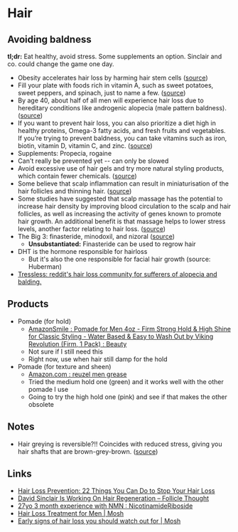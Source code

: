 # Hair

## Avoiding baldness

**tl;dr:** Eat healthy, avoid stress. Some supplements an option. Sinclair and co. could change the game one day.

- Obesity accelerates hair loss by harming hair stem cells ([source](https://twitter.com/davidasinclair/status/1408465228732436490?lang=en#:~:text=obesity%20accelerates%20hair%20loss%20by%20harming%20hair%20stem%20cells))
- Fill your plate with foods rich in vitamin A, such as sweet potatoes, sweet peppers, and spinach, just to name a few. ([source](https://www.healthline.com/health/hair-loss-prevention#:~:text=fill%20your%20plate%20with%20foods%20rich%20in%20vitamin%20a%2C%20such%20as%20sweet%20potatoes%2C%20sweet%20peppers%2C%20and%20spinach%2C%20just%20to%20name%20a%20few.))
- By age 40, about half of all men will experience hair loss due to hereditary conditions like androgenic alopecia (male pattern baldness). ([source](<https://www.healthline.com/health/hair-loss-prevention#:~:text=by%20age%2040%2C%20about%20halftrusted%20source%20of%20all%20men%20will%20experience%20hair%20loss%20due%20to%20hereditary%20conditions%20like%20androgenic%20alopecia%20(male%20pattern%20baldness).>))
- If you want to prevent hair loss, you can also prioritize a diet high in healthy proteins, Omega-3 fatty acids, and fresh fruits and vegetables. If you’re trying to prevent baldness, you can take vitamins such as iron, biotin, vitamin D, vitamin C, and zinc. ([source](https://www.webmd.com/connect-to-care/hair-loss/is-baldness-preventable#:~:text=if%20you%20want%20to%20prevent%20hair%20loss%2C%20you%20can%20also%20prioritize%20a%20diet%20high%20in%20healthy%20proteins%2C%20omega-3%20fatty%20acids%2C%20and%20fresh%20fruits%20and%20vegetables.%20if%20you%E2%80%99re%20trying%20to%20prevent%20baldness%2C%20you%20can%20take%20vitamins%20such%20as%20iron%2C%20biotin%2C%20vitamin%20d%2C%20vitamin%20c%2C%20and%20zinc.))
- Supplements: Propecia, rogaine
- Can't really be prevented yet -- can only be slowed
- Avoid excessive use of hair gels and try more natural styling products, which contain fewer chemicals. ([source](https://www.theguardian.com/fashion/2018/apr/23/seven-ways-to-avoid-hair-loss#:~:text=avoid%20excessive%20use%20of%20hair%20gels%20and%20try%20more%20natural%20styling%20products%2C%20which%20contain%20fewer%20chemicals.))
- Some believe that scalp inflammation can result in miniaturisation of the hair follicles and thinning hair. ([source](https://www.theguardian.com/fashion/2018/apr/23/seven-ways-to-avoid-hair-loss#:~:text=some%20believe%20that%20scalp%20inflammation%20can%20result%20in%20miniaturisation%20of%20the%20hair%20follicles%20and%20thinning%20hair.))
- Some studies have suggested that scalp massage has the potential to increase hair density by improving blood circulation to the scalp and hair follicles, as well as increasing the activity of genes known to promote hair growth. An additional benefit is that massage helps to lower stress levels, another factor relating to hair loss. ([source](https://www.theguardian.com/fashion/2018/apr/23/seven-ways-to-avoid-hair-loss#:~:text=Some%20studies,hair%20loss.))
- The Big 3: finasteride, minodoxil, and nizoral ([source](https://www.reddit.com/r/slatestarcodex/comments/9skahk/does_anyone_know_any_proven_ways_to_prevent/#:~:text=the%20big%203%3A%20finasteride%2C%20minodoxil%2C%20and%20nizoral))
  - **Unsubstantiated:** Finasteride can be used to regrow hair
- DHT is the hormone responsible for hairloss
  - But it's also the one responsible for facial hair growth (source: Huberman)
- [Tressless: reddit's hair loss community for sufferers of alopecia and balding.](https://www.reddit.com/r/tressless/)

## Products

- Pomade (for hold)
  - [AmazonSmile : Pomade for Men 4oz - Firm Strong Hold & High Shine for Classic Styling - Water Based & Easy to Wash Out by Viking Revolution (Firm, 1 Pack) : Beauty](https://smile.amazon.com/Pomade-Men-4oz-Classic-Revolution/dp/B0777SXQ3H/ref=sr_1_7?dchild=1&keywords=viking+pomade+high+hold&qid=1614799571&sr=8-7)
  - Not sure if I still need this
  - Right now, use when hair still damp for the hold
- Pomade (for texture and sheen)
  - [Amazon.com : reuzel men grease](https://smile.amazon.com/s?k=reuzel+men+grease&ref=nb_sb_noss)
  - Tried the medium hold one (green) and it works well with the other pomade I use
  - Going to try the high hold one (pink) and see if that makes the other obsolete

## Notes

- Hair greying is reversible?!! Coincides with reduced stress, giving you hair shafts that are brown-grey-brown. ([source](https://twitter.com/davidasinclair/status/1407501000987099137?lang=en#:~:text=hair%20greying%20is%20reversible%3F!!%20coincides%20with%20reduced%20stress%2C%20giving%20you%20hair%20shafts%20that%20are%20brown-grey-brown.))

## Links

- [Hair Loss Prevention: 22 Things You Can Do to Stop Your Hair Loss](https://www.healthline.com/health/hair-loss-prevention#1)
- [David Sinclair Is Working On Hair Regeneration – Follicle Thought](https://www.folliclethought.com/david-sinclair-is-working-on-hair-regeneration/)
- [27yo 3 month experience with NMN : NicotinamideRiboside](https://www.reddit.com/r/NicotinamideRiboside/comments/eafeia/27yo_3_month_experience_with_nmn/)
- [Hair Loss Treatment for Men | Mosh](https://www.getmosh.com.au/hair-loss)
- [Early signs of hair loss you should watch out for | Mosh](https://www.getmosh.com.au/blog/early-signs-of-hair-loss-you-should-watch-out-for)
